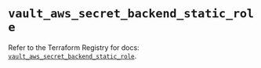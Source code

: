 # `vault_aws_secret_backend_static_role`

Refer to the Terraform Registry for docs: [`vault_aws_secret_backend_static_role`](https://registry.terraform.io/providers/hashicorp/vault/5.2.1/docs/resources/aws_secret_backend_static_role).
